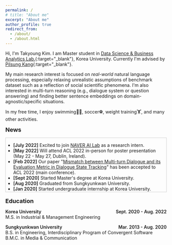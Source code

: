 ```yaml
---
permalink: /
# title: "About me"
excerpt: "About me"
author_profile: true
redirect_from: 
  - /about/
  - /about.html
---
```



Hi, I'm Takyoung Kim. I am Master student in [Data Science & Business Analytics Lab.](http://dsba.korea.ac.kr/){:target="_blank"}, Korea University. Currently I'm advised by [Pilsung Kang](http://dsba.korea.ac.kr/professor/){:target="_blank"}. 

My main research interest is focused on *real-world* natural language processing, especially relaxing unrealistic assumptions of benchmark dataset such as a reflection of social scientific phenomena. I'm also interested in multi-turn reasoning (e.g., dialogue system or question answering) and finding better sentence embeddings on domain-agnostic/specific situations. 

In my free time, I enjoy swimming🏊‍♂️, soccer⚽️, weight training🏋️, and many other activities.

<span style="font-style:Raleway; font-weight:700; font-size:large">News</span>

<div style="margin-bottom: 1.25em; border: 0.7px solid #ccc; max-height: 12em; min-width: 15em; overflow: auto; list-style-position: outside; padding-left: 0em; padding-right: 0.6em">
<ul>
  <li> <strong style="font-weight:600">[July 2022]</strong> Excited to join <a href="https://naver-career.gitbook.io/en/teams/clova-cic/ai-lab" target="_blank">NAVER AI Lab</a> as a research intern. </li>  

  <li> <strong style="font-weight:600">[May 2022]</strong> Will attend ACL 2022 in-person for poster presentation (May 22 - May 27, Dublin, Ireland). </li>

  <li> <strong style="font-weight:600">[Feb 2022]</strong> Our paper "<a href="https://arxiv.org/abs/2203.03123" target="_blank">Mismatch between Multi-turn Dialogue and its Evaluation Metric in Dialogue State Tracking</a>" has been accepted to ACL 2022 (main conference). </li>

  <li> <strong style="font-weight:600">[Sept 2020]</strong> Started Master's degree at Korea University. </li>

  <li> <strong style="font-weight:600">[Aug 2020]</strong> Graduated from Sungkyunkwan University. </li>
  
  <li> <strong style="font-weight:600">[Jan 2020]</strong> Started undergraduate internship at Korea University. </li>
</ul>
</div> 

<span style="font-style:Raleway; font-weight:700; font-size:large">Education</span>

<span style="font-weight:600">Korea University <span style="float:right">Sept. 2020 - Aug. 2022</span></span> <br>
M.S. in Industrial & Management Engineering <br>

<span style="font-weight:600">Sungkyunkwan University <span style="float:right">Mar. 2013 - Aug. 2020</span></span> <br>
B.S. in Engineering, Interdisciplinary Program of Convergent Software <br>
B.M.C. in Media & Communication



